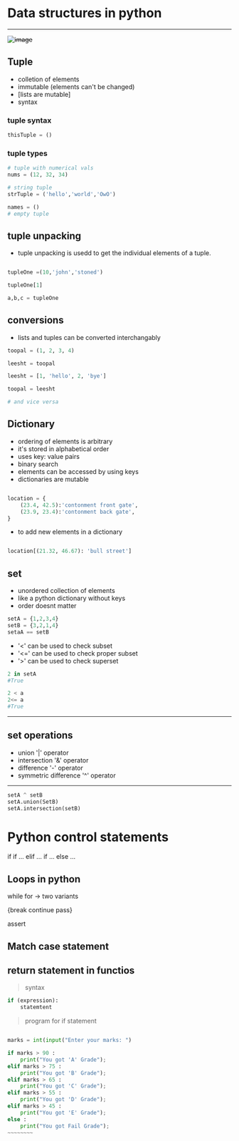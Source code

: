 # Data structures in python
---

~~![image](https://www.python.org/static/img/python-logo.png)~~

## Tuple
- colletion of elements
- immutable (elements can't be changed)
- [lists are mutable]
- syntax 

### tuple syntax
```python
thisTuple = ()
```

### tuple types

```python
# tuple with numerical vals
nums = (12, 32, 34)

# string tuple
strTuple = ('hello','world','OwO')

names = ()
# empty tuple
```

## tuple unpacking
- tuple unpacking is usedd to get the individual elements of a tuple.

```python

tupleOne =(10,'john','stoned')

tupleOne[1]

a,b,c = tupleOne

```

## conversions

- lists and tuples can be converted interchangably

```python
toopal = (1, 2, 3, 4)

leesht = toopal

leesht = [1, 'hello', 2, 'bye']

toopal = leesht

# and vice versa
```

## Dictionary

- ordering of elements is arbitrary
- it's stored in alphabetical order
- uses key: value pairs
- binary search
- elements can be accessed by using keys
- dictionaries are mutable

```python

location = {
    (23.4, 42.5):'contonment front gate', 
    (23.9, 23.4):'contonment back gate', 
}

```

- to add new elements in a dictionary
```python

location[(21.32, 46.67): 'bull street']

```
## set 

- unordered collection of elements
- like a python dictionary without keys
- order doesnt matter 
```python
setA = {1,2,3,4}
setB = {3,2,1,4}
setaA == setB
```

- '<' can be used to check subset
- '<=' can be used to check proper subset
- '>' can be used to check superset

```python
2 in setA
#True

2 < a
2<= a
#True
```
---

## set operations

- union '|' operator
- intersection '&' operator
- difference '-' operator
- symmetric difference '^' operator

---
```python
setA ^ setB
setA.union(SetB)
setA.intersection(setB)

```

# Python control statements

if 
if ... elif ...
if ... else ...

## Loops in python

while 
for -> two variants

{break continue pass}

assert

##  Match case statement

## return statement in functios

>syntax
```python
if (expression):
	statemtent
```

> program for if statement

```python

marks = int(input("Enter your marks: ")

if marks > 90 :
	print("You got 'A' Grade");
elif marks > 75 :
	print("You got 'B' Grade");
elif marks > 65 :
	print("You got 'C' Grade");
elif marks > 55 :
	print("You got 'D' Grade");
elif marks > 45 :
	print("You got 'E' Grade");
else :
	print("You got Fail Grade");
~~~~~~~~
```
